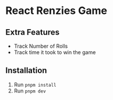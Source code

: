 # React Renzies Game

## Extra Features

* Track Number of Rolls
* Track time it took to win the game

## Installation

1. Run `pnpm install`
2. Run `pnpm dev`
